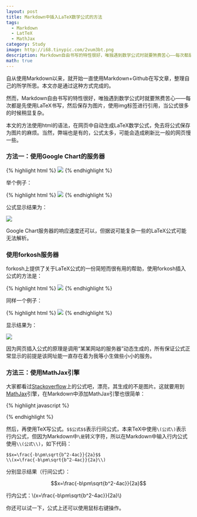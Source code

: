 ```yaml
---
layout: post
title: Markdown中插入LaTeX数学公式的方法
tags:
  - Markdown
  - LatTeX
  - MathJax
category: Study
image: http://i68.tinypic.com/2vum3bt.png
description: Markdown自由书写的特性很好，唯独遇到数学公式时就要煞费苦心——每次都是先使用LaTeX书写，然后保存为图片，使用img标签进行引用，当公式很多的时候稍显复杂。本文的方法使用html的语法，在线生成LaTeX数学公式，免去将公式保存为图片的麻烦。当然，弊端也是有的，公式太多，可能会造成刷新比一般的网页慢一些。
math: true
---
```


自从使用Markdown以来，就开始一直使用Markdown+Github在写文章，整理自己的所学所思。本文亦是通过这种方式完成的。

然而，Markdown自由书写的特性很好，唯独遇到数学公式时就要煞费苦心——每次都是先使用LaTeX书写，然后保存为图片，使用img标签进行引用，当公式很多的时候稍显复杂。

本文的方法使用html的语法，在网页中自动生成LaTeX数学公式，免去将公式保存为图片的麻烦。当然，弊端也是有的，公式太多，可能会造成刷新比一般的网页慢一些。

### 方法一：使用Google Chart的服务器

{% highlight html %}
<img src="http://chart.googleapis.com/chart?cht=tx&chl= 在此插入Latex公式" style="border:none;">
{% endhighlight %}

举个例子：

{% highlight html %}
<img src="http://chart.googleapis.com/chart?cht=tx&chl=\Large x=\frac{-b\pm\sqrt{b^2-4ac}}{2a}" style="border:none;">
{% endhighlight %}

公式显示结果为：

<img src="http://chart.googleapis.com/chart?cht=tx&chl=\Large x=\frac{-b\pm\sqrt{b^2-4ac}}{2a}" style="border:none;">

Google Chart服务器的响应速度还可以，但据说可能复杂一些的LaTeX公式可能无法解析。

### 使用forkosh服务器

forkosh上提供了关于LaTeX公式的一份简短而很有用的帮助，使用forkosh插入公式的方法是：

{% highlight html %}
<img src="http://www.forkosh.com/mathtex.cgi? 在此处插入Latex公式">
{% endhighlight %}

同样一个例子：

{% highlight html %}
<img src="http://www.forkosh.com/mathtex.cgi? \Large x=\frac{-b\pm\sqrt{b^2-4ac}}{2a}">
{% endhighlight %}

显示结果为：

<img src="http://www.forkosh.com/mathtex.cgi? \Large x=\frac{-b\pm\sqrt{b^2-4ac}}{2a}">

因为网页插入公式的原理是调用“某某网站的服务器”动态生成的，所有保证公式正常显示的前提是该网址能一直存在着为我等小生做些小小的服务。

### 方法三：使用MathJax引擎

大家都看过[Stackoverflow](http://stackoverflow.com/)上的公式吧，漂亮，其生成的不是图片。这就要用到[MathJax](https://www.mathjax.org/)引擎，在Markdown中添加MathJax引擎也很简单：

{% highlight javascript %}
<script type="text/javascript" src="http://cdn.mathjax.org/mathjax/latest/MathJax.js?config=default"></script>
{% endhighlight %}

然后，再使用TeX写公式。`$$公式$$`表示行间公式，本来TeX中使用`\(公式\)`表示行内公式，但因为Markdown中`\是`转义字符，所以在Markdown中输入行内公式使用`\\(公式\\)`，如下代码：

~~~
$$x=\frac{-b\pm\sqrt{b^2-4ac}}{2a}$$
\\(x=\frac{-b\pm\sqrt{b^2-4ac}}{2a}\\)
~~~

分别显示结果（行间公式）：

$$x=\frac{-b\pm\sqrt{b^2-4ac}}{2a}$$

行内公式：\\(x=\frac{-b\pm\sqrt{b^2-4ac}}{2a}\\)

你还可以试一下，公式上还可以使用鼠标右键操作。
